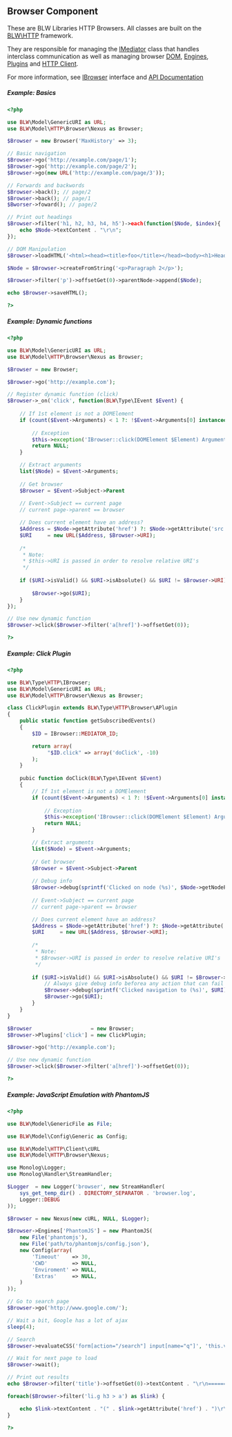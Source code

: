 Browser Component
-----------------
These are BLW Libraries HTTP Browsers. All classes are built on the [BLW\HTTP][BLW\HTTP Framework] framework.

They are responsible for managing the [IMediator][] class that handles interclass communication as well as managing browser [DOM][IDocument], [Engines][IEngine], [Plugins][IPlugin] and [HTTP Client][IClient].

For more information, see [IBrowser][] interface and [API Documentation][Browser API]

##### Example: Basics #####

```php
<?php

use BLW\Model\GenericURI as URL;
use BLW\Model\HTTP\Browser\Nexus as Browser;

$Browser = new Browser('MaxHistory' => 3);

// Basic navigation
$Browser->go('http://example.com/page/1');
$Browser->go('http://example.com/page/2');
$Browser->go(new URL('http://example.com/page/3'));

// Forwards and backwords
$Browser->back(); // page/2
$Browser->back(); // page/1
$Bworser->foward(); // page/2

// Print out headings
$Browser->filter('h1, h2, h3, h4, h5')->each(function($Node, $index){
	echo $Node->textContent . "\r\n";
});

// DOM Manipulation
$Browser->loadHTML('<html><head><title>foo</title></head><body><h1>Heading</h1><p>Paragraph 1</p></body></html>';

$Node = $Browser->createFromString('<p>Paragraph 2</p>');

$Browser->filter('p')->offsetGet(0)->parentNode->append($Node);

echo $Browser->saveHTML();

?>
```
	
##### Example: Dynamic functions #####

```php
<?php

use BLW\Model\GenericURI as URL;
use BLW\Model\HTTP\Browser\Nexus as Browser;

$Browser = new Browser;

$Browser->go('http://example.com');

// Register dynamic function (click)
$Browser->_on('click', function(BLW\Type\IEvent $Event) {
	
	// If 1st element is not a DOMElement
	if (count($Event->Arguments) < 1 ?: !$Event->Arguments[0] instanceof DOMElement) {
	
		// Exception
		$this->exception('IBrowser::click(DOMElement $Element) Argument 1 is invalid');
		return NULL;
	} 

	// Extract arguments		
	list($Node) = $Event->Arguments;
	
	// Get browser
	$Browser = $Event->Subject->Parent
	
	// Event->Subject == current page
	// current page->parent == browser

	// Does current element have an address?			
	$Address = $Node->getAttribute('href') ?: $Node->getAttribute('src');
	$URI	 = new URL($Address, $Browser->URI);
	
	/*
	 * Note:
	 * $this->URI is passed in order to resolve relative URI's
	 */
		
	if ($URI->isValid() && $URI->isAbsolute() && $URI != $Browser->URI) {
	
		$Browser->go($URI);
	}
});

// Use new dynamic function
$Browser->click($Browser->filter('a[href]')->offsetGet(0));

?>
```

##### Example: Click Plugin #####

```php
<?php

use BLW\Type\HTTP\IBrowser;
use BLW\Model\GenericURI as URL;
use BLW\Model\HTTP\Browser\Nexus as Browser;

class ClickPlugin extends BLW\Type\HTTP\Browser\APlugin
{
	public static function getSubscribedEvents()
	{
		$ID = IBrowser::MEDIATOR_ID;

		return array(
			 "$ID.click" => array('doClick', -10)
		);
	}
	
	pubic function doClick(BLW\Type\IEvent $Event)
	{	
		// If 1st element is not a DOMElement
		if (count($Event->Arguments) < 1 ?: !$Event->Arguments[0] instanceof DOMElement) {
		
			// Exception
			$this->exception('IBrowser::click(DOMElement $Element) Argument 1 is invalid');
			return NULL;
		} 

		// Extract arguments		
		list($Node) = $Event->Arguments;
		
		// Get browser
		$Browser = $Event->Subject->Parent
		
		// Debug info
		$Browser->debug(sprintf('Clicked on node (%s)', $Node->getNodePath());
		
		// Event->Subject == current page
		// current page->parent == browser

		// Does current element have an address?			
		$Address = $Node->getAttribute('href') ?: $Node->getAttribute('src');
		$URI     = new URL($Address, $Browser->URI);
		
		/*
		 * Note:
		 * $Browser->URI is passed in order to resolve relative URI's
		 */
			
		if ($URI->isValid() && $URI->isAbsolute() && $URI != $Browser->URI) {
			// Always give debug info beforea any action that can fail
			$Browser->debug(sprintf('Clicked navigation to (%s)', $URI);
			$Browser->go($URI);
		}
	}
}

$Browser                   = new Browser;
$Browser->Plugins['click'] = new ClickPlugin;

$Browser->go('http://example.com');

// Use new dynamic function
$Browser->click($Browser->filter('a[href]')->offsetGet(0));

?>
```

##### Example: JavaScript Emulation with PhantomJS #####

```php
<?php

use BLW\Model\GenericFile as File;

use BLW\Model\Config\Generic as Config;

use BLW\Model\HTTP\Client\cURL
use BLW\Model\HTTP\Browser\Nexus;

use Monolog\Logger;
use Monolog\Handler\StreamHandler;

$Logger  = new Logger('browser', new StreamHandler(
	sys_get_temp_dir() . DIRECTORY_SEPARATOR . 'browser.log',
	Logger::DEBUG
));

$Browser = new Nexus(new cURL, NULL, $Logger);

$Browser->Engines['PhantomJS'] = new PhantomJS(
	new File('phantomjs'),
	new File('path/to/phantomjs/config.json'),
	new Config(array(
		'Timeout'    => 30,	
		'CWD'        => NULL,
		'Enviroment' => NULL,
		'Extras'     => NULL,
	)
));

// Go to search page
$Browser->go('http://www.google.com/');

// Wait a bit, Google has a lot of ajax
sleep(4);

// Search
$Browser->evaluateCSS('form[action="/search"] input[name="q"]', 'this.value = "BLW Library"; this.form.submit();');

// Wait for next page to load
$Browser->wait();

// Print out results
echo $Browser->filter('title')->offsetGet(0)->textContent . "\r\n=================================\r\n";

foreach($Browser->filter('li.g h3 > a') as $link) {

	echo $link->textContent . "(" . $link->getAttribute('href') . ")\r\n";
}

?>
```
	
[BLW\HTTP Framework]: <../../../Type/HTTP/>
 
[IMediator]: <../../../Type/IMediator.php>
[IDocument]: <../../../Type/DOM/IDocument.php>
[IEngine]: <../../../Type/HTTP/Browser/IEngine.php>
[IPlugin]: <../../../Type/HTTP/Browser/IPlugin.php>
[IClient]: <../../../Type/HTTP/IClient.php>
[IBrowser]: <../../../Type/HTTP/IBrowser.php>
[Browser API]: <http://api.mast3rpeee.tk/BLW/namespaces/BLW.Model.HTTP.Browser.html>